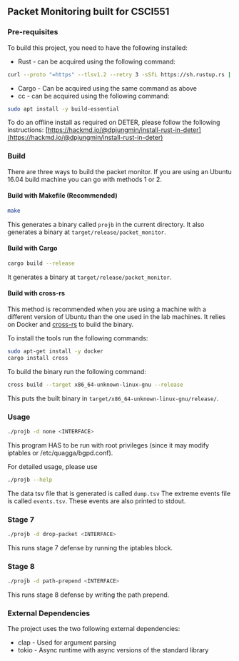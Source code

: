 ## Packet Monitoring built for CSCI551

### Pre-requisites

To build this project, you need to have the following installed:

- Rust - can be acquired using the following command:

```bash
curl --proto "=https" --tlsv1.2 --retry 3 -sSfL https://sh.rustup.rs | sh -s -- -y
```

- Cargo - Can be acquired using the same command as above
- cc - can be acquired using the following command:

```bash
sudo apt install -y build-essential
```

To do an offline install as required on DETER, please follow the following instructions:
[https://hackmd.io/@dpjungmin/install-rust-in-deter](https://hackmd.io/@dpjungmin/install-rust-in-deter)

### Build

There are three ways to build the packet monitor.
If you are using an Ubuntu 16.04 build machine you can go with methods 1 or 2.

#### Build with Makefile (Recommended)

```sh
make
```

This generates a binary called `projb` in the current directory.
It also generates a binary at `target/release/packet_monitor`.

#### Build with Cargo

```sh
cargo build --release
```

It generates a binary at `target/release/packet_monitor`.

#### Build with cross-rs

This method is recommended when you are using a machine with a different version of
Ubuntu than the one used in the lab machines.
It relies on Docker and [cross-rs](https://github.com/cross-rs/cross) to build the binary.

To install the tools run the following commands:

```sh
sudo apt-get install -y docker
cargo install cross
```

To build the binary run the following command:

```sh
cross build --target x86_64-unknown-linux-gnu --release
```

This puts the built binary in `target/x86_64-unknown-linux-gnu/release/`.

### Usage

```bash
./projb -d none <INTERFACE>
```

This program HAS to be run with root privileges (since it may modify iptables or /etc/quagga/bgpd.conf).

For detailed usage, please use

```bash
./projb --help
```

The data tsv file that is generated is called `dump.tsv`
The extreme events file is called `events.tsv`. These events are also printed to stdout.

### Stage 7

```bash
./projb -d drop-packet <INTERFACE>
```

This runs stage 7 defense by running the iptables block.

### Stage 8

```bash
./projb -d path-prepend <INTERFACE> 
```

This runs stage 8 defense by writing the path prepend.
### External Dependencies

The project uses the two following external dependencies:

- clap - Used for argument parsing
- tokio - Async runtime with async versions of the standard library
